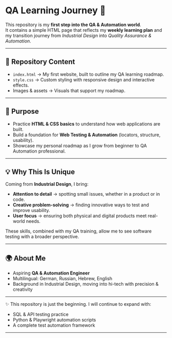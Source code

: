 # QA Learning Journey 🚀

This repository is my **first step into the QA & Automation world**.  
It contains a simple HTML page that reflects my **weekly learning plan** and my transition journey from *Industrial Design* into *Quality Assurance & Automation*.  

---

## 📂 Repository Content
- `index.html` → My first website, built to outline my QA learning roadmap.  
- `style.css` → Custom styling with responsive design and interactive effects.  
- Images & assets → Visuals that support my roadmap.  

---

## 🎯 Purpose
- Practice **HTML & CSS basics** to understand how web applications are built.  
- Build a foundation for **Web Testing & Automation** (locators, structure, usability).  
- Showcase my personal roadmap as I grow from beginner to QA Automation professional.  

---

## 💡 Why This Is Unique
Coming from **Industrial Design**, I bring:  
- **Attention to detail** → spotting small issues, whether in a product or in code.  
- **Creative problem-solving** → finding innovative ways to test and improve usability.  
- **User focus** → ensuring both physical and digital products meet real-world needs.  

These skills, combined with my QA training, allow me to see software testing with a broader perspective.  

---

## 🌍 About Me
- Aspiring **QA & Automation Engineer**  
- Multilingual: German, Russian, Hebrew, English  
- Background in Industrial Design, moving into hi-tech with precision & creativity  

---

✨ This repository is just the beginning. I will continue to expand with:  
- SQL & API testing practice  
- Python & Playwright automation scripts  
- A complete test automation framework  

---
